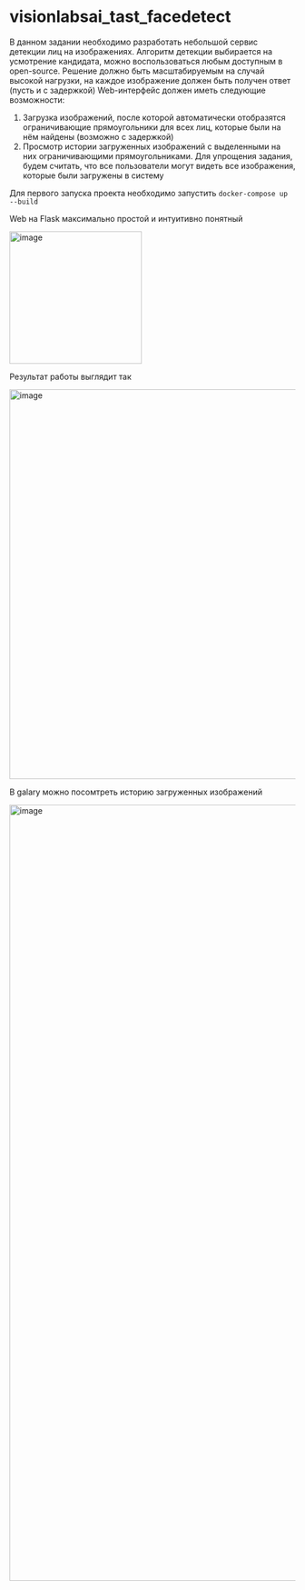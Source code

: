 # visionlabsai_tast_facedetect
В данном задании необходимо разработать небольшой сервис детекции лиц на изображениях. 
Алгоритм детекции выбирается на усмотрение кандидата, можно воспользоваться любым доступным в open-source.
Решение должно быть масштабируемым на случай высокой нагрузки, на каждое изображение должен быть получен ответ (пусть и с задержкой)
Web-интерфейс должен иметь следующие возможности:
1. Загрузка изображений, после которой автоматически отобразятся ограничивающие
прямоугольники для всех лиц, которые были на нём найдены (возможно с задержкой)
2. Просмотр истории загруженных изображений с выделенными на них ограничивающими прямоугольниками. Для упрощения задания, будем считать, что все пользователи могут
видеть все изображения, которые были загружены в систему

Для первого запуска проекта необходимо запустить 
`docker-compose up --build`

Web на Flask максимально простой и интуитивно понятный

<img width="233" alt="image" src="https://user-images.githubusercontent.com/41343563/169516028-15699936-fed1-4f97-b05e-2a429e0d9125.png">

Результат работы выглядит так

<img width="686" alt="image" src="https://user-images.githubusercontent.com/41343563/169516378-552798cf-dd38-48de-8cdc-2b85bd48d7ae.png">

В galary можно посомтреть историю загруженных изображений 

<img width="1366" alt="image" src="https://user-images.githubusercontent.com/41343563/169516525-a1181493-d603-4703-880f-039aadc4d740.png">

